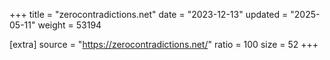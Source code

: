 +++
title = "zerocontradictions.net"
date = "2023-12-13"
updated = "2025-05-11"
weight = 53194

[extra]
source = "https://zerocontradictions.net/"
ratio = 100
size = 52
+++
